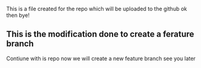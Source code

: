 This is a file 
created for the repo which will be uploaded to the github
ok then bye!


## This is the modification done to create a ferature branch

Contiune with is repo now we will create a new feature branch 
see you later
